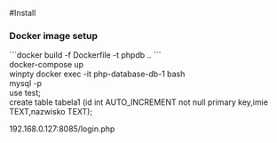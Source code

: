 #Install <br>
<h3>Docker image setup</h3>
```docker build -f Dockerfile -t phpdb .. ```<br>
docker-compose up <br>
winpty docker exec -it php-database-db-1 bash <br>
mysql -p <br>
use test; <br>
create table tabela1 (id int AUTO_INCREMENT not null primary key,imie TEXT,nazwisko TEXT);<br>

192.168.0.127:8085/login.php
